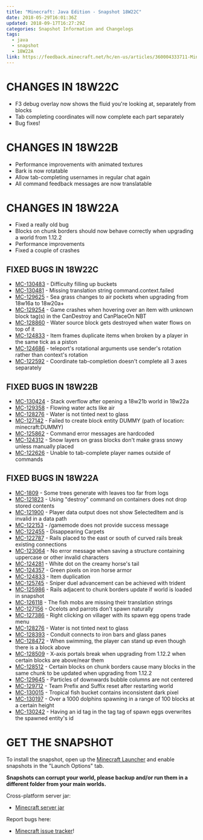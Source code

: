```yaml
---
title: "Minecraft: Java Edition - Snapshot 18W22C"
date: 2018-05-29T16:01:36Z
updated: 2018-09-17T16:27:29Z
categories: Snapshot Information and Changelogs
tags:
  - java
  - snapshot
  - 18W22A
link: https://feedback.minecraft.net/hc/en-us/articles/360004333711-Minecraft-Java-Edition-Snapshot-18W22C
---
```


# CHANGES IN 18W22C

- F3 debug overlay now shows the fluid you're looking at, separately from blocks
- Tab completing coordinates will now complete each part separately
- Bug fixes!

# CHANGES IN 18W22B

- Performance improvements with animated textures
- Bark is now rotatable
- Allow tab-completing usernames in regular chat again
- All command feedback messages are now translatable

# CHANGES IN 18W22A

- Fixed a really old bug
- Blocks on chunk borders should now behave correctly when upgrading a world from 1.12.2
- Performance improvements
- Fixed a couple of crashes

## FIXED BUGS IN 18W22C

- [MC-130483](https://bugs.mojang.com/browse/MC-130483) - Difficulty filling up buckets
- [MC-130481](https://bugs.mojang.com/browse/MC-130481) - Missing translation string command.context.failed
- [MC-129625](https://bugs.mojang.com/browse/MC-129625) - Sea grass changes to air pockets when upgrading from 18w16a to 18w20a+
- [MC-129254](https://bugs.mojang.com/browse/MC-129254) - Game crashes when hovering over an item with unknown block tag(s) in the CanDestroy and CanPlaceOn NBT
- [MC-128860](https://bugs.mojang.com/browse/MC-128860) - Water source block gets destroyed when water flows on top of it
- [MC-124833](https://bugs.mojang.com/browse/MC-124833) - Item frames duplicate items when broken by a player in the same tick as a piston
- [MC-124686](https://bugs.mojang.com/browse/MC-124686) - teleport's rotational arguments use sender's rotation rather than context's rotation
- [MC-122592](https://bugs.mojang.com/browse/MC-122592) - Coordinate tab-completion doesn't complete all 3 axes separately

## FIXED BUGS IN 18W22B

- [MC-130424](https://bugs.mojang.com/browse/MC-130424) - Stack overflow after opening a 18w21b world in 18w22a
- [MC-129358](https://bugs.mojang.com/browse/MC-129358) - Flowing water acts like air
- [MC-128276](https://bugs.mojang.com/browse/MC-128276) - Water is not tinted next to glass
- [MC-127142](https://bugs.mojang.com/browse/MC-127142) - Failed to create block entity DUMMY (path of location: minecraft:DUMMY)
- [MC-125862](https://bugs.mojang.com/browse/MC-125862) - Command error messages are hardcoded
- [MC-124312](https://bugs.mojang.com/browse/MC-124312) - Snow layers on grass blocks don't make grass snowy unless manually placed
- [MC-122626](https://bugs.mojang.com/browse/MC-122626) - Unable to tab-complete player names outside of commands

## FIXED BUGS IN 18W22A

- [MC-1809](https://bugs.mojang.com/browse/MC-1809) - Some trees generate with leaves too far from logs
- [MC-121823](https://bugs.mojang.com/browse/MC-121823) - Using "destroy" command on containers does not drop stored contents
- [MC-121900](https://bugs.mojang.com/browse/MC-121900) - Player data output does not show SelectedItem and is invalid in a data path
- [MC-122153](https://bugs.mojang.com/browse/MC-122153) - /gamemode does not provide success message
- [MC-122455](https://bugs.mojang.com/browse/MC-122455) - Disappearing Carpets
- [MC-122787](https://bugs.mojang.com/browse/MC-122787) - Rails placed to the east or south of curved rails break existing connections
- [MC-123064](https://bugs.mojang.com/browse/MC-123064) - No error message when saving a structure containing uppercase or other invalid characters
- [MC-124281](https://bugs.mojang.com/browse/MC-124281) - White dot on the creamy horse's tail
- [MC-124357](https://bugs.mojang.com/browse/MC-124357) - Green pixels on iron horse armor
- [MC-124833](https://bugs.mojang.com/browse/MC-124833) - Item duplication
- [MC-125745](https://bugs.mojang.com/browse/MC-125745) - Sniper duel advancement can be achieved with trident
- [MC-125986](https://bugs.mojang.com/browse/MC-125986) - Rails adjacent to chunk borders update if world is loaded in snapshot
- [MC-126118](https://bugs.mojang.com/browse/MC-126118) - The fish mobs are missing their translation strings
- [MC-127156](https://bugs.mojang.com/browse/MC-127156) - Ocelots and parrots don't spawn naturally
- [MC-127386](https://bugs.mojang.com/browse/MC-127386) - Right clicking on villager with its spawn egg opens trade menu
- [MC-128276](https://bugs.mojang.com/browse/MC-128276) - Water is not tinted next to glass
- [MC-128393](https://bugs.mojang.com/browse/MC-128393) - Conduit connects to iron bars and glass panes
- [MC-128472](https://bugs.mojang.com/browse/MC-128472) - When swimming, the player can stand up even though there is a block above
- [MC-128509](https://bugs.mojang.com/browse/MC-128509) - X-axis portals break when upgrading from 1.12.2 when certain blocks are above/near them
- [MC-128512](https://bugs.mojang.com/browse/MC-128512) - Certain blocks on chunk borders cause many blocks in the same chunk to be updated when upgrading from 1.12.2
- [MC-129645](https://bugs.mojang.com/browse/MC-129645) - Particles of downwards bubble columns are not centered
- [MC-129712](https://bugs.mojang.com/browse/MC-129712) - Team Prefix and Suffix reset after restarting world
- [MC-130015](https://bugs.mojang.com/browse/MC-130015) - Tropical fish bucket contains inconsistent dark pixel
- [MC-130197](https://bugs.mojang.com/browse/MC-130197) - Over a 1000 dolphins spawning in a range of 100 blocks at a certain height
- [MC-130242](https://bugs.mojang.com/browse/MC-130242) - Having an id tag in the tag tag of spawn eggs overwrites the spawned entity's id

# GET THE SNAPSHOT

To install the snapshot, open up the [Minecraft Launcher](https://minecraft.net/download) and enable snapshots in the "Launch Options" tab.

**Snapshots can corrupt your world, please backup and/or run them in a different folder from your main worlds.**

Cross-platform server jar:

- [Minecraft server jar](https://launcher.mojang.com/mc/game/18w22c/server/d66173b86e26e6835e36c63eb2828652186a4698/server.jar)

Report bugs here:

- [Minecraft issue tracker](https://bugs.mojang.com/browse/MC)!
